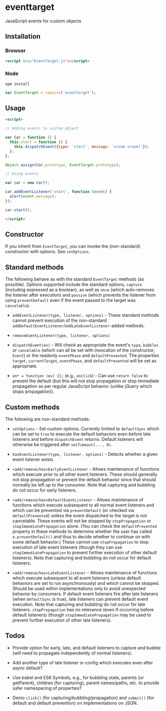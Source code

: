 # eventtarget

JavaScript events for custom objects

## Installation

### Browser

```html
<script src="EventTarget.js"></script>
```

### Node

```shell
npm install
```

```js
var EventTarget = require('eventtarget');
```

## Usage

```html
<script>

// Adding events to custom object

var Car = function () {
  this.start = function () {
    this.dispatchEvent({type: 'start', message: 'vroom vroom!'});
  };
};

Object.assign(Car.prototype, EventTarget.prototype);

// Using events

var car = new Car();

car.addEventListener('start', function (event) {
  alert(event.message);
});

car.start();

</script>
```

## Constructor

If you inherit from `EventTarget`, you can invoke the (non-standard)
constructor with options. See `setOptions`.

## Standard methods

The following behave as with the standard `EventTarget` methods
(as possible). Options supported include the standard options, `capture`
(including expressed as a boolean), as well as `once` (which auto-removes
the listener after execution) and `passive` (which prevents the listener
from using `preventDefault` even if the event passed to the target was
`cancelable`).

-   `addEventListener(type, listener, options)` - These standard methods cannot
    prevent execution of the non-standard
    `addDefaultEventListener`/`addLateEventListener`-added methods.

-   `removeEventListener(type, listener, options)`

-   `dispatchEvent(ev)` - Will check as appropriate the event's `type`,
    `bubbles` or `cancelable` (which can all be set with invocation of the
    constructor, `Event`) or the readonly `eventPhase` and `defaultPrevented`.
    The properties `target`, `currentTarget`, `eventPhase`, and
    `defaultPrevented` will be set as appropriate.

-   `on* = function (ev) {};` (e.g., `onclick`) - Can use `return false` to
    prevent the default (but this will not stop propagation or stop immediate
    propagation as per regular JavaScript behavior (unlike jQuery which stops
    propagation)).

## Custom methods

The following are non-standard methods:

-   `setOptions` - Set custom options. Currently limited to `defaultSync` which
    can be set to `true` to execute the default behaviors even before late
    listeners and before `dispatchEvent` returns. Default listeners will
    otherwise be triggered after `setTimeout(..., 0)`.

-   `hasEventListener(type, listener, options)` - Detects whether a given event
    listener exists

-   `<add/remove/has>EarlyEventListener` - Allows maintenance of functions
    which execute prior to all other event listeners. These should generally
    not stop propagation or prevent the default behavior since that should
    normally be left up to the consumer. Note that capturing and bubbling do
    not occur for early listeners.

-   `<add/remove/has>DefaultEventListener` - Allows maintenance of functions
    which execute subsequent to all normal event listeners and which can be
    prevented via `preventDefault` (or checked via `defaultPrevented`) unless
    the event dispatched to the target is not cancelable. These events will
    not be stopped by `stopPropagation` or `stopImmediatePropagation` alone.
    (You can check the `defaultPrevented` property in these methods to
    determine whether the user has called `e.preventDefault()` and thus to
    decide whether to continue on with some default behavior.) These cannot
    use `stopPropagation` to stop execution of late event listeners (though
    they can use `stopImmediatePropagation` to prevent further execution of
    other default listeners). Note that capturing and bubbling do not occur
    for default listeners.

-   `<add/remove/has>LateEventListener` - Allows maintenance of functions
    which execute subsequent to all event listeners (unless default behaviors
    are set to run asynchronously) and which cannot be stopped. Should be
    used within implementations only to avoid unexpected behavior by
    consumers. If default event listeners fire after late listeners (when
    `defaultSync` is true), late listeners can prevent default event execution.
    Note that capturing and bubbling do not occur for late listeners.
    `stopPropagation` has no relevance (even if occurring before default
    listeners) (though `stopImmediatePropagation` may be used to prevent
    further execution of other late listeners).

## Todos

-   Provide option for early, late, and default listeners to capture and
    bubble (will need to propagate independently of normal listeners).

-   Add another type of late listener or config which executes even
    after async default?

-   Use babel and ES6 Symbols, e.g., for bubbling state, parents (or
    getParent), children (for capturing), parent names/paths, etc.
    to provide safer namespacing of properties?

-   Demo `click()` (for capturing/bubbling/propagation) and
    `submit()` (for default and default prevention) on implementations on JSON.
